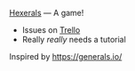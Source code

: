 [Hexerals](https://neolefty.org/hexerals/) — A game!

* Issues on [Trello](https://trello.com/b/MYP7a1Gg/hexerals)
* Really *really* needs a tutorial

Inspired by https://generals.io/
